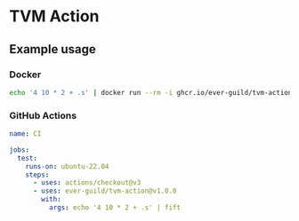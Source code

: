 # TVM Action

## Example usage

### Docker

```bash
echo '4 10 * 2 + .s' | docker run --rm -i ghcr.io/ever-guild/tvm-action fift
```

### GitHub Actions

```yaml
name: CI

jobs:
  test:
    runs-on: ubuntu-22.04
    steps:
      - uses: actions/checkout@v3
      - uses: ever-guild/tvm-action@v1.0.0
        with:
          args: echo '4 10 * 2 + .s' | fift
```
